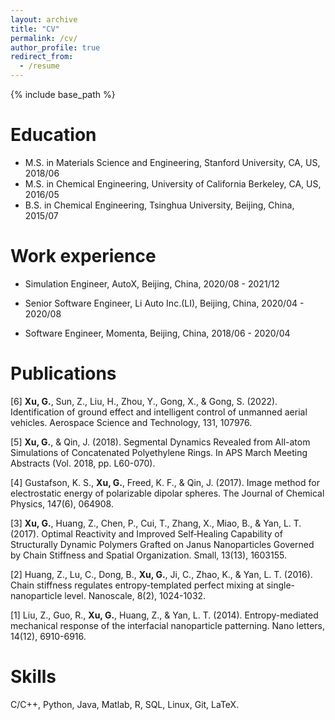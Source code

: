 ```yaml
---
layout: archive
title: "CV"
permalink: /cv/
author_profile: true
redirect_from:
  - /resume
---
```


{% include base_path %}

Education
======

* M.S. in Materials Science and Engineering, Stanford University, CA, US, 2018/06
* M.S. in Chemical Engineering, University of California Berkeley, CA, US, 2016/05
* B.S. in Chemical Engineering, Tsinghua University, Beijing, China, 2015/07

Work experience
======

* Simulation Engineer, AutoX, Beijing, China, 2020/08 - 2021/12

* Senior Software Engineer, Li Auto Inc.(LI), Beijing, China, 2020/04 - 2020/08

* Software Engineer, Momenta, Beijing, China, 2018/06 - 2020/04

Publications
======

[6] <b>Xu, G.</b>, Sun, Z., Liu, H., Zhou, Y., Gong, X., & Gong, S. (2022). Identification of ground effect and intelligent control of unmanned aerial vehicles. Aerospace Science and Technology, 131, 107976.

[5] <b>Xu, G.</b>, & Qin, J. (2018). Segmental Dynamics Revealed from All-atom Simulations of Concatenated Polyethylene Rings. In APS March Meeting Abstracts (Vol. 2018, pp. L60-070).

[4] Gustafson, K. S., <b>Xu, G.</b>, Freed, K. F., & Qin, J. (2017). Image method for electrostatic energy of polarizable dipolar spheres. The Journal of Chemical Physics, 147(6), 064908.

[3] <b>Xu, G.</b>, Huang, Z., Chen, P., Cui, T., Zhang, X., Miao, B., & Yan, L. T. (2017). Optimal Reactivity and Improved Self‐Healing Capability of Structurally Dynamic Polymers Grafted on Janus Nanoparticles Governed by Chain Stiffness and Spatial Organization. Small, 13(13), 1603155.

[2] Huang, Z., Lu, C., Dong, B., <b>Xu, G.</b>, Ji, C., Zhao, K., & Yan, L. T. (2016). Chain stiffness regulates entropy-templated perfect mixing at single-nanoparticle level. Nanoscale, 8(2), 1024-1032.

[1] Liu, Z., Guo, R., <b>Xu, G.</b>, Huang, Z., & Yan, L. T. (2014). Entropy-mediated mechanical response of the interfacial nanoparticle patterning. Nano letters, 14(12), 6910-6916.

Skills
======

C/C++, Python, Java, Matlab, R, SQL, Linux, Git, LaTeX.
